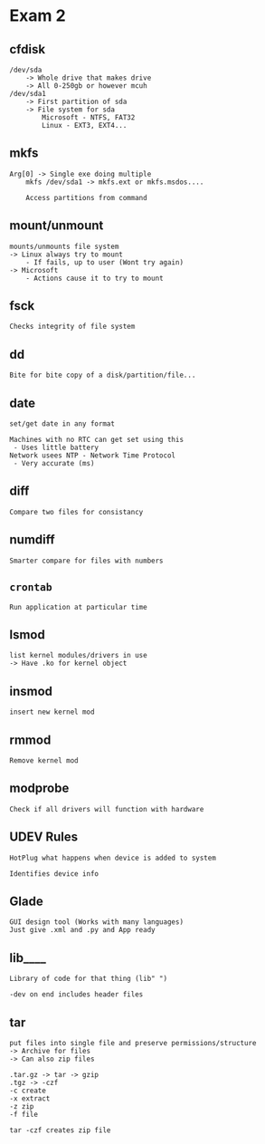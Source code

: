 # Exam 2

## cfdisk
    /dev/sda
        -> Whole drive that makes drive
        -> All 0-250gb or however mcuh
    /dev/sda1
        -> First partition of sda
        -> File system for sda
            Microsoft - NTFS, FAT32
            Linux - EXT3, EXT4...

## mkfs
    Arg[0] -> Single exe doing multiple 
        mkfs /dev/sda1 -> mkfs.ext or mkfs.msdos....

        Access partitions from command


## mount/unmount
    mounts/unmounts file system
    -> Linux always try to mount
        - If fails, up to user (Wont try again)
    -> Microsoft 
        - Actions cause it to try to mount

## fsck
    Checks integrity of file system

## dd
    Bite for bite copy of a disk/partition/file...

## date
    set/get date in any format

    Machines with no RTC can get set using this 
     - Uses little battery
    Network usees NTP - Network Time Protocol
     - Very accurate (ms)


## diff
    Compare two files for consistancy

## numdiff
    Smarter compare for files with numbers

## `crontab`
    Run application at particular time

## lsmod
    list kernel modules/drivers in use
    -> Have .ko for kernel object

## insmod
    insert new kernel mod

## rmmod
    Remove kernel mod

## modprobe
    Check if all drivers will function with hardware

## UDEV Rules
    HotPlug what happens when device is added to system

    Identifies device info

## Glade
    GUI design tool (Works with many languages)
    Just give .xml and .py and App ready

## lib____
    Library of code for that thing (lib" ")

    -dev on end includes header files

## tar
    put files into single file and preserve permissions/structure
    -> Archive for files
    -> Can also zip files

    .tar.gz -> tar -> gzip
    .tgz -> -czf
    -c create
    -x extract
    -z zip
    -f file

    tar -czf creates zip file